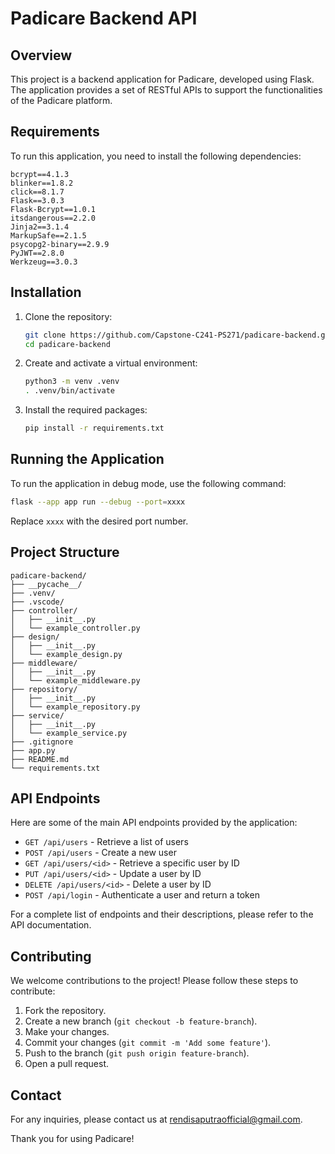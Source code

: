 # Padicare Backend API

## Overview

This project is a backend application for Padicare, developed using Flask. The application provides a set of RESTful APIs to support the functionalities of the Padicare platform.

## Requirements

To run this application, you need to install the following dependencies:

```plaintext
bcrypt==4.1.3
blinker==1.8.2
click==8.1.7
Flask==3.0.3
Flask-Bcrypt==1.0.1
itsdangerous==2.2.0
Jinja2==3.1.4
MarkupSafe==2.1.5
psycopg2-binary==2.9.9
PyJWT==2.8.0
Werkzeug==3.0.3
```

## Installation

1. Clone the repository:

   ```bash
   git clone https://github.com/Capstone-C241-PS271/padicare-backend.git
   cd padicare-backend
   ```

2. Create and activate a virtual environment:

   ```bash
   python3 -m venv .venv
   . .venv/bin/activate
   ```

3. Install the required packages:
   ```bash
   pip install -r requirements.txt
   ```

## Running the Application

To run the application in debug mode, use the following command:

```bash
flask --app app run --debug --port=xxxx
```

Replace `xxxx` with the desired port number.

## Project Structure

```plaintext
padicare-backend/
├── __pycache__/
├── .venv/
├── .vscode/
├── controller/
│   ├── __init__.py
│   └── example_controller.py
├── design/
│   ├── __init__.py
│   └── example_design.py
├── middleware/
│   ├── __init__.py
│   └── example_middleware.py
├── repository/
│   ├── __init__.py
│   └── example_repository.py
├── service/
│   ├── __init__.py
│   └── example_service.py
├── .gitignore
├── app.py
├── README.md
└── requirements.txt
```

## API Endpoints

Here are some of the main API endpoints provided by the application:

- `GET /api/users` - Retrieve a list of users
- `POST /api/users` - Create a new user
- `GET /api/users/<id>` - Retrieve a specific user by ID
- `PUT /api/users/<id>` - Update a user by ID
- `DELETE /api/users/<id>` - Delete a user by ID
- `POST /api/login` - Authenticate a user and return a token

For a complete list of endpoints and their descriptions, please refer to the API documentation.

## Contributing

We welcome contributions to the project! Please follow these steps to contribute:

1. Fork the repository.
2. Create a new branch (`git checkout -b feature-branch`).
3. Make your changes.
4. Commit your changes (`git commit -m 'Add some feature'`).
5. Push to the branch (`git push origin feature-branch`).
6. Open a pull request.

## Contact

For any inquiries, please contact us at rendisaputraofficial@gmail.com.

Thank you for using Padicare!
